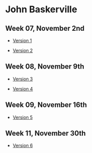 John Baskerville
================

Week 07, November 2nd
----------------------

- [Version 1](https://LauraMitchell13.github.io/john-baskerville/version1.html)

- [Version 2](https://LauraMitchell13.github.io/john-baskerville/version2.html)

Week 08, November 9th
----------------------

- [Version 3](https://LauraMitchell13.github.io/john-baskerville/version3.html)

- [Version 4](https://LauraMitchell13.github.io/john-baskerville/version4.html)
 
Week 09, November 16th
----------------------

- [Version 5](https://LauraMitchell13.github.io/john-baskerville/version5.html)

Week 11, November 30th
------------------------

- [Version 6](https://LauraMitchell13.github.io/john-baskerville/version6.html)
